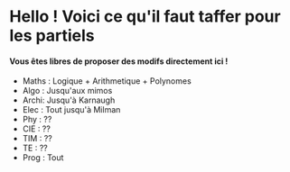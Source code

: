 # Hello ! Voici ce qu'il faut taffer pour les partiels
#### Vous êtes libres de proposer des modifs directement ici !

* Maths : Logique + Arithmetique + Polynomes
* Algo : Jusqu'aux mimos
* Archi: Jusqu'à Karnaugh
* Elec : Tout jusqu'à Milman
* Phy  : ??
* CIE  : ??
* TIM  : ??
* TE   : ??
* Prog : Tout 

